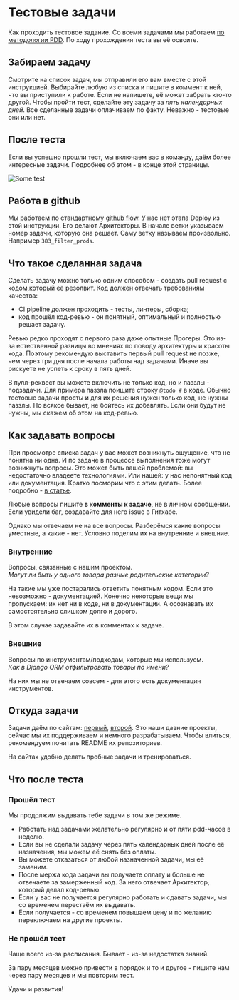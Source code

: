 # Тестовые задачи
Как проходить тестовое задание.
Со всеми задачами мы работаем [по методологии PDD](/dev).
По ходу прохождения теста вы её освоите.

## Забираем задачу
Смотрите на список задач, мы отправили его вам вместе с этой инструкцией.
Выбирайте любую из списка и пишите в коммент к ней, что вы приступили к работе.
Если не напишете, её может забрать кто-то другой.
Чтобы пройти тест, сделайте эту задачу за *пять календарных дней*.
Все сделанные задачи оплачиваем по факту. Неважно - тестовые они или нет.

## После теста
Если вы успешно прошли тест, мы включаем вас в команду, даём более интересные задачи.
Подробнее об этом - в конце этой страницы.

![Some test](/images/dev/test_process.jpg)

## Работа в github
Мы работаем по стандартному [github flow](https://guides.github.com/introduction/flow/).
У нас нет этапа Deploy из этой инструкции. Его делают Архитекторы.
В начале ветки указываем номер задачи, которую она решает.
Саму ветку называем произвольно. Например `383_filter_prods`.

## Что такое сделанная задача
Сделать задачу можно только одним способом -
создать pull request с кодом,который её резолвит.
Код должен отвечать требованиям качества:

- CI pipeline должен проходить - тесты, линтеры, сборка;
- код прошёл код-ревью - он понятный, оптимальный и полностью решает задачу.

Ревью редко проходят с первого раза даже опытные Прогеры.
Это из-за естественной разницы во мнениях по поводу архитектуры и красоты кода.
Поэтому рекомендую выставить первый pull request не позже,
чем через три дня после начала работы над задачами.
Иначе вы рискуете не успеть к сроку в пять дней.

В пулл-реквест вы можете включить не только код,
но и паззлы - подзадачи. Для примера паззла поищите строку `@todo #` в коде.
Обычно тестовые задачи просты и для их решения нужен только код, не нужны паззлы.
Но всякое бывает, не бойтесь их добавлять.
Если они будут не нужны, мы скажем об этом на код-ревью.

## Как задавать вопросы
При просмотре списка задач у вас может возникнуть ощущение,
что не понятна ни одна.
И по задаче в процессе выполнения тоже могут возникнуть вопросы.
Это может быть вашей проблемой: вы недостаточно владеете технологиями.
Или нашей: у нас непонятный код или документация.
Кратко посморим что с этим делать.
Более подробно - [в статье](https://www.yegor256.com/2015/01/15/how-to-cut-corners.html).

Любые вопросы пишите **в комменты к задаче**, не в личном сообщении.
Если увидели баг, создавайте для него issue в Гитхабе.

Однако мы отвечаем не на все вопросы.
Разберёмся какие вопросы уместные, а какие - нет.
Условно поделим их на внутренние и внешние.

### Внутренние
Вопросы, связанные с нашим проектом.<br>
*Могут ли быть у одного товара разные родительские категории?*

На такие мы уже постарались ответить понятным кодом.
Если это невозможно - документацией.
Конечно некоторые вещи мы пропускаем:
их нет ни в коде, ни в документации.
А осознавать их самостоятельно слишком долго и дорого.

В этом случае задавайте их в комментах к задаче.

### Внешние
Вопросы по инструментам/подходам, которые мы используем.<br>
*Как в Django ORM отфильтровать товары по имени?*

На них мы не отвечаем совсем - для этого есть документация инструментов.

## Откуда задачи
Задачи даём по сайтам:
[первый](https://shopelectro.ru), [второй](https://stroyprombeton.ru).
Это наши давние проекты, сейчас мы их поддерживаем и немного разрабатываем.
Чтобы влиться, рекомендуем почитать README их репозиториев.

На сайтах удобно делать пробные задачи и тренироваться.

## Что после теста

### Прошёл тест
Мы продолжим выдавать тебе задачи в том же режиме.

- Работать над задачами желательно регулярно и от пяти pdd-часов в неделю.
- Если вы не сделали задачу через пять календарных дней после её назначения, мы можем её снять без оплаты.
- Вы можете отказаться от любой назначенной задачи, мы её заменим.
- После мержа кода задачи вы получаете оплату и больше не отвечаете за замерженный код.
За него отвечает Архитектор, который делал код-ревью.
- Если у вас не получается регулярно работать и сдавать задачи, мы со временем перестаём их выдавать.
- Если получается - со временем повышаем цену и по желанию переключаем на другие проекты.

### Не прошёл тест
Чаще всего из-за расписания. Бывает - из-за недостатка знаний.

За пару месяцев можно привести в порядок и то и другое - пишите нам через пару месяцев и мы повторим тест.


Удачи и развития!
